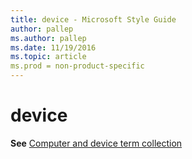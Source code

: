 ```yaml
---
title: device - Microsoft Style Guide
author: pallep
ms.author: pallep
ms.date: 11/19/2016
ms.topic: article
ms.prod = non-product-specific
---
```


# device

**See** [Computer and device term collection](/style-guide/a-z-word-list-term-collections/term-collections/computer-device-terms)
